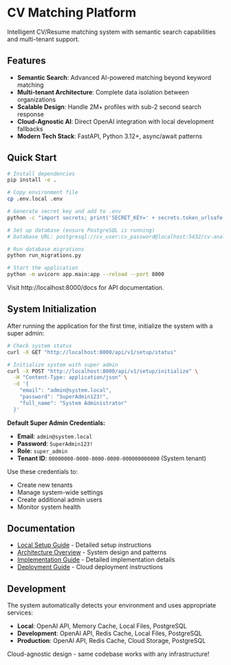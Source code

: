 # CV Matching Platform

Intelligent CV/Resume matching system with semantic search capabilities and multi-tenant support.

## Features

- **Semantic Search**: Advanced AI-powered matching beyond keyword matching
- **Multi-tenant Architecture**: Complete data isolation between organizations  
- **Scalable Design**: Handle 2M+ profiles with sub-2 second search response
- **Cloud-Agnostic AI**: Direct OpenAI integration with local development fallbacks
- **Modern Tech Stack**: FastAPI, Python 3.12+, async/await patterns

## Quick Start

```bash
# Install dependencies
pip install -e .

# Copy environment file
cp .env.local .env

# Generate secret key and add to .env
python -c "import secrets; print('SECRET_KEY=' + secrets.token_urlsafe(32))"

# Set up database (ensure PostgreSQL is running)
# Database URL: postgresql://cv_user:cv_password@localhost:5432/cv-analytic

# Run database migrations
python run_migrations.py

# Start the application
python -m uvicorn app.main:app --reload --port 8000
```

Visit http://localhost:8000/docs for API documentation.

## System Initialization

After running the application for the first time, initialize the system with a super admin:

```bash
# Check system status
curl -X GET "http://localhost:8000/api/v1/setup/status"

# Initialize system with super admin
curl -X POST "http://localhost:8000/api/v1/setup/initialize" \
  -H "Content-Type: application/json" \
  -d '{
    "email": "admin@system.local",
    "password": "SuperAdmin123!",
    "full_name": "System Administrator"
  }'
```

**Default Super Admin Credentials:**
- **Email**: `admin@system.local`
- **Password**: `SuperAdmin123!`
- **Role**: `super_admin`
- **Tenant ID**: `00000000-0000-0000-0000-000000000000` (System tenant)

Use these credentials to:
- Create new tenants
- Manage system-wide settings
- Create additional admin users
- Monitor system health

## Documentation

- [Local Setup Guide](docs/LOCAL_SETUP.md) - Detailed setup instructions
- [Architecture Overview](docs/ARCHITECTURE_SOLUTION.md) - System design and patterns
- [Implementation Guide](docs/implementation-guide.md) - Detailed implementation details
- [Deployment Guide](docs/deployment-guide.md) - Cloud deployment instructions

## Development

The system automatically detects your environment and uses appropriate services:
- **Local**: OpenAI API, Memory Cache, Local Files, PostgreSQL
- **Development**: OpenAI API, Redis Cache, Local Files, PostgreSQL
- **Production**: OpenAI API, Redis Cache, Cloud Storage, PostgreSQL

Cloud-agnostic design - same codebase works with any infrastructure!